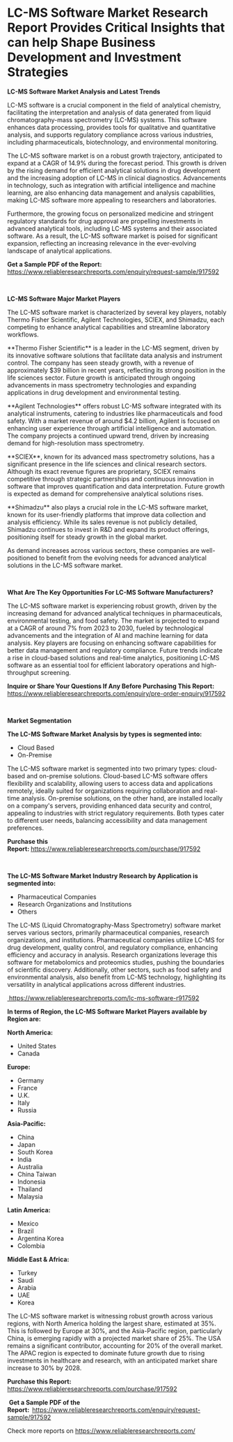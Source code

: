 <p><h1>LC-MS Software Market Research Report Provides Critical Insights that can help Shape Business Development and Investment Strategies</h1></p><p><strong>LC-MS Software Market Analysis and Latest Trends</strong></p>
<p><p>LC-MS software is a crucial component in the field of analytical chemistry, facilitating the interpretation and analysis of data generated from liquid chromatography-mass spectrometry (LC-MS) systems. This software enhances data processing, provides tools for qualitative and quantitative analysis, and supports regulatory compliance across various industries, including pharmaceuticals, biotechnology, and environmental monitoring.</p><p>The LC-MS software market is on a robust growth trajectory, anticipated to expand at a CAGR of 14.9% during the forecast period. This growth is driven by the rising demand for efficient analytical solutions in drug development and the increasing adoption of LC-MS in clinical diagnostics. Advancements in technology, such as integration with artificial intelligence and machine learning, are also enhancing data management and analysis capabilities, making LC-MS software more appealing to researchers and laboratories.</p><p>Furthermore, the growing focus on personalized medicine and stringent regulatory standards for drug approval are propelling investments in advanced analytical tools, including LC-MS systems and their associated software. As a result, the LC-MS software market is poised for significant expansion, reflecting an increasing relevance in the ever-evolving landscape of analytical applications.</p></p>
<p><strong>Get a Sample PDF of the Report:&nbsp;</strong> <a href="https://www.reliableresearchreports.com/enquiry/request-sample/917592?utm_campaign=3358&utm_medium=2&utm_source=Github&utm_content=ia&utm_term=11032025&utm_id=lc-ms-software">https://www.reliableresearchreports.com/enquiry/request-sample/917592</a></p>
<p>&nbsp;</p>
<p><strong>LC-MS Software Major Market Players</strong></p>
<p><p>The LC-MS software market is characterized by several key players, notably Thermo Fisher Scientific, Agilent Technologies, SCIEX, and Shimadzu, each competing to enhance analytical capabilities and streamline laboratory workflows.</p><p>**Thermo Fisher Scientific** is a leader in the LC-MS segment, driven by its innovative software solutions that facilitate data analysis and instrument control. The company has seen steady growth, with a revenue of approximately $39 billion in recent years, reflecting its strong position in the life sciences sector. Future growth is anticipated through ongoing advancements in mass spectrometry technologies and expanding applications in drug development and environmental testing.</p><p>**Agilent Technologies** offers robust LC-MS software integrated with its analytical instruments, catering to industries like pharmaceuticals and food safety. With a market revenue of around $4.2 billion, Agilent is focused on enhancing user experience through artificial intelligence and automation. The company projects a continued upward trend, driven by increasing demand for high-resolution mass spectrometry.</p><p>**SCIEX**, known for its advanced mass spectrometry solutions, has a significant presence in the life sciences and clinical research sectors. Although its exact revenue figures are proprietary, SCIEX remains competitive through strategic partnerships and continuous innovation in software that improves quantification and data interpretation. Future growth is expected as demand for comprehensive analytical solutions rises.</p><p>**Shimadzu** also plays a crucial role in the LC-MS software market, known for its user-friendly platforms that improve data collection and analysis efficiency. While its sales revenue is not publicly detailed, Shimadzu continues to invest in R&D and expand its product offerings, positioning itself for steady growth in the global market.</p><p>As demand increases across various sectors, these companies are well-positioned to benefit from the evolving needs for advanced analytical solutions in the LC-MS software market.</p></p>
<p>&nbsp;</p>
<p><strong>What Are The Key Opportunities For LC-MS Software Manufacturers?</strong></p>
<p><p>The LC-MS software market is experiencing robust growth, driven by the increasing demand for advanced analytical techniques in pharmaceuticals, environmental testing, and food safety. The market is projected to expand at a CAGR of around 7% from 2023 to 2030, fueled by technological advancements and the integration of AI and machine learning for data analysis. Key players are focusing on enhancing software capabilities for better data management and regulatory compliance. Future trends indicate a rise in cloud-based solutions and real-time analytics, positioning LC-MS software as an essential tool for efficient laboratory operations and high-throughput screening.</p></p>
<p><strong>Inquire or Share Your Questions If Any Before Purchasing This Report:</strong> <a href="https://www.reliableresearchreports.com/enquiry/pre-order-enquiry/917592?utm_campaign=3358&utm_medium=2&utm_source=Github&utm_content=ia&utm_term=11032025&utm_id=lc-ms-software">https://www.reliableresearchreports.com/enquiry/pre-order-enquiry/917592</a></p>
<p>&nbsp;</p>
<p><strong>Market Segmentation</strong></p>
<p><strong>The LC-MS Software Market Analysis by types is segmented into:</strong></p>
<p><ul><li>Cloud Based</li><li>On-Premise</li></ul></p>
<p><p>The LC-MS software market is segmented into two primary types: cloud-based and on-premise solutions. Cloud-based LC-MS software offers flexibility and scalability, allowing users to access data and applications remotely, ideally suited for organizations requiring collaboration and real-time analysis. On-premise solutions, on the other hand, are installed locally on a company's servers, providing enhanced data security and control, appealing to industries with strict regulatory requirements. Both types cater to different user needs, balancing accessibility and data management preferences.</p></p>
<p><strong>Purchase this Report:&nbsp;</strong><a href="https://www.reliableresearchreports.com/purchase/917592?utm_campaign=3358&utm_medium=2&utm_source=Github&utm_content=ia&utm_term=11032025&utm_id=lc-ms-software">https://www.reliableresearchreports.com/purchase/917592</a></p>
<p>&nbsp;</p>
<p><strong>The LC-MS Software Market Industry Research by Application is segmented into:</strong></p>
<p><ul><li>Pharmaceutical Companies</li><li>Research Organizations and Institutions</li><li>Others</li></ul></p>
<p><p>The LC-MS (Liquid Chromatography-Mass Spectrometry) software market serves various sectors, primarily pharmaceutical companies, research organizations, and institutions. Pharmaceutical companies utilize LC-MS for drug development, quality control, and regulatory compliance, enhancing efficiency and accuracy in analysis. Research organizations leverage this software for metabolomics and proteomics studies, pushing the boundaries of scientific discovery. Additionally, other sectors, such as food safety and environmental analysis, also benefit from LC-MS technology, highlighting its versatility in analytical applications across different industries.</p></p>
<p><a href="https://www.reliableresearchreports.com/lc-ms-software-r917592?utm_campaign=3358&utm_medium=2&utm_source=Github&utm_content=ia&utm_term=11032025&utm_id=lc-ms-software">&nbsp;https://www.reliableresearchreports.com/lc-ms-software-r917592</a></p>
<p><strong>In terms of Region, the LC-MS Software Market Players available by Region are:</strong></p>
<p>
    <p> <strong> North America: </strong>
        <ul>
            <li>United States</li>
            <li>Canada</li>
        </ul>
        </p> 
    <p> <strong> Europe: </strong>
        <ul>
            <li>Germany</li>
            <li>France</li>
            <li>U.K.</li>
            <li>Italy</li>
            <li>Russia</li>
        </ul>
        </p> 
    <p> <strong> Asia-Pacific: </strong>
        <ul>
            <li>China</li>
            <li>Japan</li>
            <li>South Korea</li>
            <li>India</li>
            <li>Australia</li>
            <li>China Taiwan</li>
            <li>Indonesia</li>
            <li>Thailand</li>
            <li>Malaysia</li>
        </ul>
        </p> 
    <p> <strong> Latin America: </strong>
        <ul>
            <li>Mexico</li>
            <li>Brazil</li>
            <li>Argentina Korea</li>
            <li>Colombia</li>
        </ul>
        </p> 
    <p> <strong> Middle East & Africa: </strong>
        <ul>
            <li>Turkey</li>
            <li>Saudi</li>
            <li>Arabia</li>
            <li>UAE</li>
            <li>Korea</li>
        </ul>
    </p>
    </p>
<p><p>The LC-MS software market is witnessing robust growth across various regions, with North America holding the largest share, estimated at 35%. This is followed by Europe at 30%, and the Asia-Pacific region, particularly China, is emerging rapidly with a projected market share of 25%. The USA remains a significant contributor, accounting for 20% of the overall market. The APAC region is expected to dominate future growth due to rising investments in healthcare and research, with an anticipated market share increase to 30% by 2028.</p></p>
<p><strong>Purchase this Report: </strong><a href="https://www.reliableresearchreports.com/purchase/917592?utm_campaign=3358&utm_medium=2&utm_source=Github&utm_content=ia&utm_term=11032025&utm_id=lc-ms-software">https://www.reliableresearchreports.com/purchase/917592</a></p>
<p>&nbsp;<strong>Get a Sample PDF of the Report:&nbsp;&nbsp;</strong><a href="https://www.reliableresearchreports.com/enquiry/request-sample/917592?utm_campaign=3358&utm_medium=2&utm_source=Github&utm_content=ia&utm_term=11032025&utm_id=lc-ms-software">https://www.reliableresearchreports.com/enquiry/request-sample/917592</a></p>
<p><strong></strong></p>
<p>Check more reports on <a href="https://www.reliableresearchreports.com/?utm_campaign=3358&utm_medium=2&utm_source=Github&utm_content=ia&utm_term=11032025&utm_id=lc-ms-software">https://www.reliableresearchreports.com/</a></p>